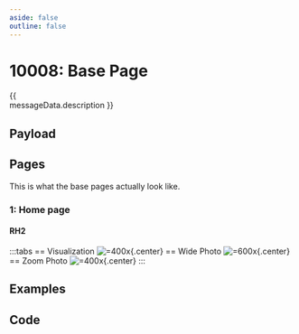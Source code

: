 ```yaml
---
aside: false
outline: false
---
```


<script setup>
import { data as protocolData } from '../../../yaml-data.data.ts'
import { computed } from 'vue'

const messageId = 10008
const messageData = computed(() => protocolData?.messages?.[messageId])
</script>

# 10008: Base Page

<span v-if="messageData?.description" style="white-space: pre-line;">{{ messageData.description }}</span>

## Payload

<PayloadSection :messageId="messageId" :yamlData="protocolData" />

## Pages

This is what the base pages actually look like.

### 1: Home page

#### RH2

:::tabs
== Visualization
![=400x](https://upload.r2.lb.chasm.cloud/2025/10/imgur/lGxzg9U.png){.center}
== Wide Photo
![=600x](https://upload.r2.lb.chasm.cloud/2025/10/imgur/dF5X5Qn.png){.center}
== Zoom Photo
![=400x](https://upload.r2.lb.chasm.cloud/2025/10/imgur/42e4q6P.jpeg){.center}
:::

## Examples

<ExamplesSection :messageId="messageId" :yamlData="protocolData" />

## Code

<CodeSection :messageId="messageId" :yamlData="protocolData" />
